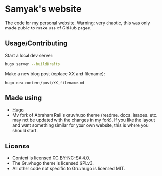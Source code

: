 # Samyak's website

The code for my personal website. Warning: very chaotic, this was only made public to make use of GitHub pages.

## Usage/Contributing

Start a local dev server:
```bash
hugo server --buildDrafts
```

Make a new blog post (replace XX and filename):
```bash
hugo new content/post/XX_filename.md
```

## Made using

- [Hugo](https://gohugo.io/)
- [My fork of Abraham Raji's gruvhugo theme](https://github.com/Samyak2/gruvhugo/tree/samyak) (readme, docs, images, etc. may not be updated with the changes in my fork). If you like the layout and want something similar for your own website, this is where you should start.

## License

- Content is licensed [CC BY-NC-SA 4.0](https://creativecommons.org/licenses/by-nc-sa/4.0/).
- The Gruvhugo theme is licensed GPLv3.
- All other code not specific to Gruvhugo is licensed MIT.
